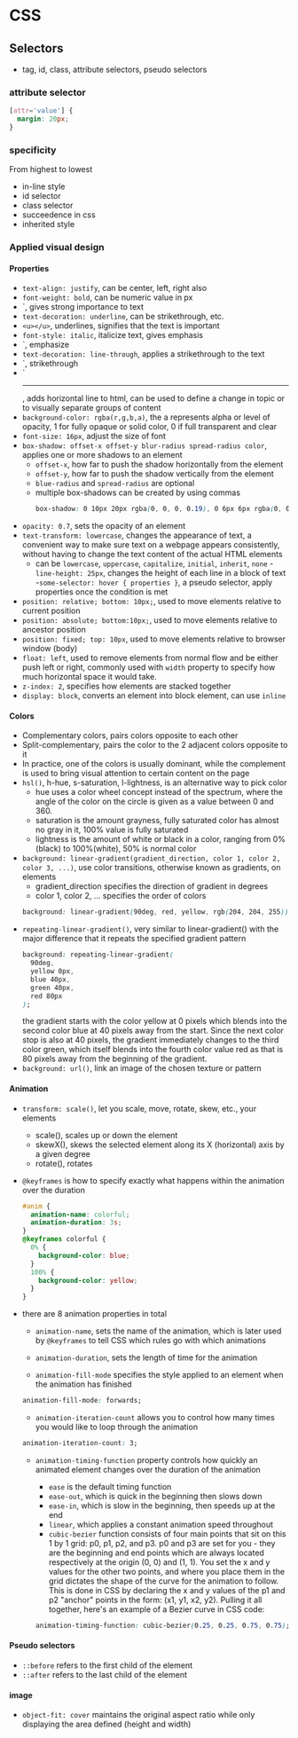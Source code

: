 # CSS

## Selectors

- tag, id, class, attribute selectors, pseudo selectors

### attribute selector

```css
[attr='value'] {
  margin: 20px;
}
```

### specificity

From highest to lowest

- in-line style
- id selector
- class selector
- succeedence in css
- inherited style

### Applied visual design

#### Properties

- `text-align: justify`, can be center, left, right also
- `font-weight: bold`, can be numeric value in px
- `<strong></strong>, gives strong importance to text
- `text-decoration: underline`, can be strikethrough, etc.
- `<u></u>`, underlines, signifies that the text is important
- `font-style: italic`, italicize text, gives emphasis
- `<em></em>, emphasize
- `text-decoration: line-through`, applies a strikethrough to the text
- `<s></s>, strikethrough
- `<hr/>, adds horizontal line to html, can be used to define a change in topic or to visually separate groups of content
- `background-color: rgba(r,g,b,a)`, the a represents alpha or level of opacity, 1 for fully opaque or solid color, 0 if full transparent and clear
- `font-size: 16px`, adjust the size of font
- `box-shadow: offset-x offset-y blur-radius spread-radius color`, applies one or more shadows to an element
  - `offset-x`, how far to push the shadow horizontally from the element
  - `offset-y`, how far to push the shadow vertically from the element
  - `blue-radius` and `spread-radius` are optional
  - multiple box-shadows can be created by using commas
    ```css
    box-shadow: 0 10px 20px rgba(0, 0, 0, 0.19), 0 6px 6px rgba(0, 0, 0, 0.23);
    ```
- `opacity: 0.7`, sets the opacity of an element
- `text-transform: lowercase`, changes the appearance of text, a convenient way to make sure text on a webpage appears consistently, without having to change the text content of the actual HTML elements
  - can be `lowercase`, `uppercase`, `capitalize`, `initial`, `inherit`, `none` -`line-height: 25px`, changes the height of each line in a block of text -`some-selector: hover { properties }`, a pseudo selector, apply properties once the condition is met
- `position: relative; bottom: 10px;`, used to move elements relative to current position
- `position: absolute; bottom:10px;`, used to move elements relative to ancestor position
- `position: fixed; top: 10px`, used to move elements relative to browser window (body)
- `float: left`, used to remove elements from normal flow and be either push left or right, commonly used with `width` property to specify how much horizontal space it would take.
- `z-index: 2`, specifies how elements are stacked together
- `display: block`, converts an element into block element, can use `inline`

#### Colors

- Complementary colors, pairs colors opposite to each other
- Split-complementary, pairs the color to the 2 adjacent colors opposite to it
- In practice, one of the colors is usually dominant, while the complement is used to bring visual attention to certain content on the page
- `hsl()`, h-hue, s-saturation, l-lightness, is an alternative way to pick color
  - hue uses a color wheel concept instead of the spectrum, where the angle of the color on the circle is given as a value between 0 and 360.
  - saturation is the amount grayness, fully saturated color has almost no gray in it, 100% value is fully saturated
  - lightness is the amount of white or black in a color, ranging from 0%(black) to 100%(white), 50% is normal color
- `background: linear-gradient(gradient_direction, color 1, color 2, color 3, ...)`, use color transitions, otherwise known as gradients, on elements
  - gradient_direction specifies the direction of gradient in degrees
  - color 1, color 2, ... specifies the order of colors
  ```css
  background: linear-gradient(90deg, red, yellow, rgb(204, 204, 255));
  ```
- `repeating-linear-gradient()`, very similar to linear-gradient() with the major difference that it repeats the specified gradient pattern
  ```css
  background: repeating-linear-gradient(
    90deg,
    yellow 0px,
    blue 40px,
    green 40px,
    red 80px
  );
  ```
  the gradient starts with the color yellow at 0 pixels which blends into the second color blue at 40 pixels away from the start. Since the next color stop is also at 40 pixels, the gradient immediately changes to the third color green, which itself blends into the fourth color value red as that is 80 pixels away from the beginning of the gradient.
- `background: url()`, link an image of the chosen texture or pattern

#### Animation

- `transform: scale()`, let you scale, move, rotate, skew, etc., your elements
  - scale(), scales up or down the element
  - skewX(), skews the selected element along its X (horizontal) axis by a given degree
  - rotate(), rotates
- `@keyframes` is how to specify exactly what happens within the animation over the duration
  ```css
  #anim {
    animation-name: colorful;
    animation-duration: 3s;
  }
  @keyframes colorful {
    0% {
      background-color: blue;
    }
    100% {
      background-color: yellow;
    }
  }
  ```
- there are 8 animation properties in total

  - `animation-name`, sets the name of the animation, which is later used by `@keyframes` to tell CSS which rules go with which animations
  - `animation-duration`, sets the length of time for the animation

  - `animation-fill-mode` specifies the style applied to an element when the animation has finished

  ```css
  animation-fill-mode: forwards;
  ```

  - `animation-iteration-count` allows you to control how many times you would like to loop through the animation

  ```css
  animation-iteration-count: 3;
  ```

  - `animation-timing-function` property controls how quickly an animated element changes over the duration of the animation

    - `ease` is the default timing function
    - `ease-out`, which is quick in the beginning then slows down
    - `ease-in`, which is slow in the beginning, then speeds up at the end
    - `linear`, which applies a constant animation speed throughout
    - `cubic-bezier` function consists of four main points that sit on this 1 by 1 grid: p0, p1, p2, and p3. p0 and p3 are set for you - they are the beginning and end points which are always located respectively at the origin (0, 0) and (1, 1). You set the x and y values for the other two points, and where you place them in the grid dictates the shape of the curve for the animation to follow. This is done in CSS by declaring the x and y values of the p1 and p2 "anchor" points in the form: (x1, y1, x2, y2). Pulling it all together, here's an example of a Bezier curve in CSS code:

    ```css
    animation-timing-function: cubic-bezier(0.25, 0.25, 0.75, 0.75);
    ```

#### Pseudo selectors

- `::before` refers to the first child of the element
- `::after` refers to the last child of the element

#### image

- `object-fit: cover` maintains the original aspect ratio while only displaying the area defined (height and width)


